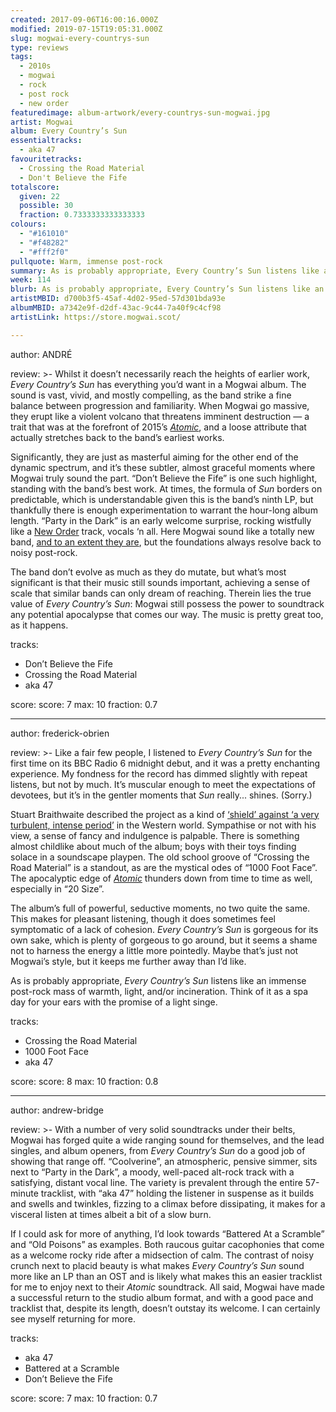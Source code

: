 ```yaml
---
created: 2017-09-06T16:00:16.000Z
modified: 2019-07-15T19:05:31.000Z
slug: mogwai-every-countrys-sun
type: reviews
tags:
  - 2010s
  - mogwai
  - rock
  - post rock
  - new order
featuredimage: album-artwork/every-countrys-sun-mogwai.jpg
artist: Mogwai
album: Every Country’s Sun
essentialtracks:
  - aka 47
favouritetracks:
  - Crossing the Road Material
  - Don't Believe the Fife
totalscore:
  given: 22
  possible: 30
  fraction: 0.7333333333333333
colours:
  - "#161010"
  - "#f48282"
  - "#fff2f0"
pullquote: Warm, immense post-rock
summary: As is probably appropriate, Every Country’s Sun listens like an immense post-rock mass of warmth, light, and/or incineration. Think of it as a spa day for your ears with the promise of a light singe.
week: 114
blurb: As is probably appropriate, Every Country’s Sun listens like an immense post-rock mass of warmth, light, and/or incineration. Who could say no to that?
artistMBID: d700b3f5-45af-4d02-95ed-57d301bda93e
albumMBID: a7342e9f-d2df-43ac-9c44-7a40f9c4cf98
artistLink: https://store.mogwai.scot/

---
```


author: ANDRÉ

review: >-
  Whilst it doesn’t necessarily reach the heights of earlier work, *Every Country’s Sun* has everything you’d want in a Mogwai album. The sound is vast, vivid, and mostly compelling, as the band strike a fine balance between progression and familiarity. When Mogwai go massive, they erupt like a violent volcano that threatens imminent destruction — a trait that was at the forefront of 2015’s [*Atomic*](/reviews/mogwai-atomic), and a loose attribute that actually stretches back to the band’s earliest works. 
  
  Significantly, they are just as masterful aiming for the other end of the dynamic spectrum, and it’s these subtler, almost graceful moments where Mogwai truly sound the part. “Don’t Believe the Fife” is one such highlight, standing with the band’s best work. At times, the formula of *Sun* borders on predictable, which is understandable given this is the band’s ninth LP, but thankfully there is enough experimentation to warrant the hour-long album length. “Party in the Dark” is an early welcome surprise, rocking wistfully like a [New Order](/reviews/new-order-power-corruption-and-lies) track, vocals ‘n all. Here Mogwai sound like a totally new band, [and to an extent they are](https://pitchfork.com/news/62114-mogwai-guitarist-john-cummings-leaves-the-band-to-pursue-his-own-musical-projects), but the foundations always resolve back to noisy post-rock. 
  
  The band don’t evolve as much as they do mutate, but what’s most significant is that their music still sounds important, achieving a sense of scale that similar bands can only dream of reaching. Therein lies the true value of *Every Country’s Sun*: Mogwai still possess the power to soundtrack any potential apocalypse that comes our way. The music is pretty great too, as it happens.

tracks:
  - Don’t Believe the Fife
  - ­­Crossing the Road Material
  - ­­aka 47

score:
  score: 7
  max: 10
  fraction: 0.7

---
author: frederick-obrien

review: >-
  Like a fair few people, I listened to *Every Country’s Sun* for the first time on its BBC Radio 6 midnight debut, and it was a pretty enchanting experience. My fondness for the record has dimmed slightly with repeat listens, but not by much. It’s muscular enough to meet the expectations of devotees, but it’s in the gentler moments that *Sun* really... shines. (Sorry.) 
  
  Stuart Braithwaite described the project as a kind of [‘shield’ against ‘a very turbulent, intense period’](https://consequenceofsound.net/2017/05/mogwai-announce-new-album-every-countrys-sun-share-coolverine-listen/) in the Western world. Sympathise or not with his view, a sense of fancy and indulgence is palpable. There is something almost childlike about much of the album; boys with their toys finding solace in a soundscape playpen. The old school groove of “Crossing the Road Material” is a standout, as are the mystical odes of “1000 Foot Face”. The apocalyptic edge of [*Atomic*](/reviews/mogwai-atomic) thunders down from time to time as well, especially in “20 Size”. 
  
  The album’s full of powerful, seductive moments, no two quite the same. This makes for pleasant listening, though it does sometimes feel symptomatic of a lack of cohesion. *Every Country’s Sun* is gorgeous for its own sake, which is plenty of gorgeous to go around, but it seems a shame not to harness the energy a little more pointedly. Maybe that’s just not Mogwai’s style, but it keeps me further away than I’d like. 
  
  As is probably appropriate, *Every Country’s Sun* listens like an immense post-rock mass of warmth, light, and/or incineration. Think of it as a spa day for your ears with the promise of a light singe.

tracks:
  - Crossing the Road Material
  - ­­1000 Foot Face
  - ­­aka 47

score:
  score: 8
  max: 10
  fraction: 0.8

---
author: andrew-bridge

review: >-
  With a number of very solid soundtracks under their belts, Mogwai has forged quite a wide ranging sound for themselves, and the lead singles, and album openers, from *Every Country’s Sun* do a good job of showing that range off. “Coolverine”, an atmospheric, pensive simmer, sits next to “Party in the Dark”, a moody, well-paced alt-rock track with a satisfying, distant vocal line. The variety is prevalent through the entire 57-minute tracklist, with “aka 47” holding the listener in suspense as it builds and swells and twinkles, fizzing to a climax before dissipating, it makes for a visceral listen at times albeit a bit of a slow burn. 
  
  If I could ask for more of anything, I’d look towards “Battered At a Scramble” and “Old Poisons” as examples. Both raucous guitar cacophonies that come as a welcome rocky ride after a midsection of calm. The contrast of noisy crunch next to placid beauty is what makes *Every Country’s Sun* sound more like an LP than an OST and is likely what makes this an easier tracklist for me to enjoy next to their *Atomic* soundtrack. All said, Mogwai have made a successful return to the studio album format, and with a good pace and tracklist that, despite its length, doesn’t outstay its welcome. I can certainly see myself returning for more.

tracks:
  - aka 47
  - ­­Battered at a Scramble
  - ­­Don’t Believe the Fife

score:
  score: 7
  max: 10
  fraction: 0.7
